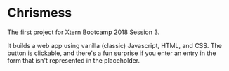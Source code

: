 # Chrismess

The first project for Xtern Bootcamp 2018 Session 3.

It builds a web app using vanilla (classic) Javascript, HTML, and CSS. The button is clickable, and there's a fun surprise if you enter an entry in the form that isn't represented in the placeholder.
